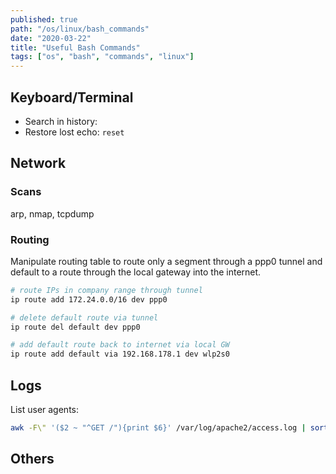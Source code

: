 ```yaml
---
published: true
path: "/os/linux/bash_commands"
date: "2020-03-22"
title: "Useful Bash Commands"
tags: ["os", "bash", "commands", "linux"]
---
```


## Keyboard/Terminal

- Search in history: <hk keys="Ctrl + R"></hk>
- Restore lost echo: `reset`

## Network

### Scans

arp, nmap, tcpdump

### Routing

Manipulate routing table to route only a segment through a ppp0 tunnel and
default to a route through the local gateway into the internet.

```bash
# route IPs in company range through tunnel
ip route add 172.24.0.0/16 dev ppp0

# delete default route via tunnel
ip route del default dev ppp0

# add default route back to internet via local GW
ip route add default via 192.168.178.1 dev wlp2s0
```

## Logs

List user agents:

```bash
awk -F\" '($2 ~ "^GET /"){print $6}' /var/log/apache2/access.log | sort | uniq
```

## Others
